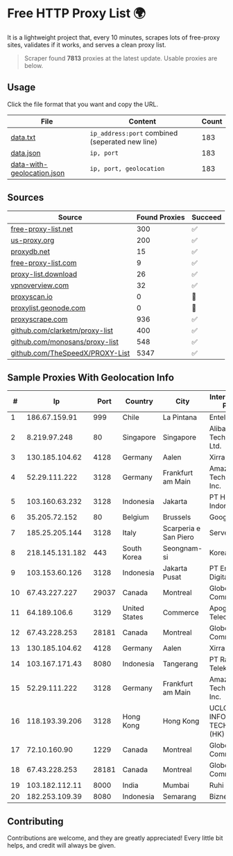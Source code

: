 
# Free HTTP Proxy List 🌍

It is a lightweight project that, every 10 minutes, scrapes lots of free-proxy sites, validates if it works, and serves a clean proxy list.


> Scraper found **7813** proxies at the latest update. Usable proxies are below.

## Usage

Click the file format that you want and copy the URL.


|File|Content|Count|
|----|-------|-----|
|[data.txt](https://raw.githubusercontent.com/themiralay/Proxy-List-World/master/data.txt)|`ip_address:port` combined (seperated new line)|183|
|[data.json](https://raw.githubusercontent.com/themiralay/Proxy-List-World/master/data.json)|`ip, port`|183|
|[data-with-geolocation.json](https://raw.githubusercontent.com/themiralay/Proxy-List-World/master/data-with-geolocation.json)|`ip, port, geolocation`|183|

## Sources

|Source|Found Proxies|Succeed|
|------|-------------|-------|
|[free-proxy-list.net](https://free-proxy-list.net)|300|✅|
|[us-proxy.org](https://www.us-proxy.org)|200|✅|
|[proxydb.net](http://proxydb.net)|15|✅|
|[free-proxy-list.com](https://free-proxy-list.com/?page=&port=&type%5B%5D=http&type%5B%5D=https&up_time=0&search=Search)|9|✅|
|[proxy-list.download](https://www.proxy-list.download/HTTP)|26|✅|
|[vpnoverview.com](https://vpnoverview.com/privacy/anonymous-browsing/free-proxy-servers)|32|✅|
|[proxyscan.io](https://www.proxyscan.io)|0|🚫|
|[proxylist.geonode.com](https://proxylist.geonode.com/api/proxy-list?limit=300&page=1&sort_by=lastChecked&sort_type=desc&protocols=http,https)|0|🚫|
|[proxyscrape.com](https://api.proxyscrape.com/v2/?request=displayproxies&protocol=http&timeout=10000&country=all&ssl=all&anonymity=all)|936|✅|
|[github.com/clarketm/proxy-list](https://raw.githubusercontent.com/clarketm/proxy-list/master/proxy-list-raw.txt)|400|✅|
|[github.com/monosans/proxy-list](https://raw.githubusercontent.com/monosans/proxy-list/main/proxies/http.txt)|548|✅|
|[github.com/TheSpeedX/PROXY-List](https://raw.githubusercontent.com/TheSpeedX/PROXY-List/master/http.txt)|5347|✅|


## Sample Proxies With Geolocation Info

|#|Ip|Port|Country|City|Internet Service Provider|
|-|--|----|-------|----|-------------------------|
|1|186.67.159.91|999|Chile|La Pintana|Entel Chile S.A.|
|2|8.219.97.248|80|Singapore|Singapore|Alibaba (US) Technology Co., Ltd.|
|3|130.185.104.62|4128|Germany|Aalen|Xirra GmbH|
|4|52.29.111.222|3128|Germany|Frankfurt am Main|Amazon Technologies Inc.|
|5|103.160.63.232|3128|Indonesia|Jakarta|PT Herza Digital Indonesia|
|6|35.205.72.152|80|Belgium|Brussels|Google LLC|
|7|185.25.205.144|3128|Italy|Scarperia e San Piero|Servereasy Italy|
|8|218.145.131.182|443|South Korea|Seongnam-si|Korea Telecom|
|9|103.153.60.126|3128|Indonesia|Jakarta Pusat|PT Era Awan Digital|
|10|67.43.227.227|29037|Canada|Montreal|GloboTech Communications|
|11|64.189.106.6|3129|United States|Commerce|Apogee Telecom Inc.|
|12|67.43.228.253|28181|Canada|Montreal|GloboTech Communications|
|13|130.185.104.62|4128|Germany|Aalen|Xirra GmbH|
|14|103.167.171.43|8080|Indonesia|Tangerang|PT Rajeg Media Telekomunikasi|
|15|52.29.111.222|3128|Germany|Frankfurt am Main|Amazon Technologies Inc.|
|16|118.193.39.206|3128|Hong Kong|Hong Kong|UCLOUD INFORMATION TECHNOLOGY (HK) LIMITED|
|17|72.10.160.90|1229|Canada|Montreal|GloboTech Communications|
|18|67.43.228.253|28181|Canada|Montreal|GloboTech Communications|
|19|103.182.112.11|8000|India|Mumbai|Ruhi Infotech|
|20|182.253.109.39|8080|Indonesia|Semarang|Biznet Metronet|



## Contributing

Contributions are welcome, and they are greatly appreciated! Every
little bit helps, and credit will always be given.

